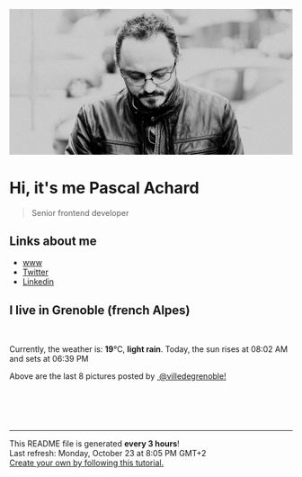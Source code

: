 ![Pascal Achard](./images/photo-pascal-achard.jpg)
# Hi, it's me Pascal Achard
> Senior frontend developer

## Links about me
- [www](https://www.pascal-achard.com)
- [Twitter](https://twitter.com/botmaster)
- [Linkedin](http://www.linkedin.com/in/pascal-achard)


## I live in Grenoble (french Alpes)
<img src="https://openweathermap.org/img/wn/10n@2x.png" alt="">

Currently, the weather is: **19**°C, **light rain**.
Today, the sun rises at 08:02 AM and sets at 06:39 PM

Above are the last 8 pictures posted by <a href="https://www.instagram.com/villedegrenoble/" target="_blank"><img alt="" src="https://upload.wikimedia.org/wikipedia/commons/thumb/e/e7/Instagram_logo_2016.svg/1024px-Instagram_logo_2016.svg.png" width="20"/> @villedegrenoble!</a>

<p style="display: flex; flex-wrap: wrap; gap: 20px;">
        <img src="https://cdn1.picuki.com/hosted-by-instagram/q/0exhNuNYnjBcaS3SYdxKjf8AzPR0WgxSZ60STLepjSVmIR1vLHOapZA0mpCl6yRxIwVgFDeSYzxp548tVFpQDD18OU3aSLyOSTZT76uZVOvN1zNv9pdilbY3JXAdYX6p8sAoVwmYdSgIGaYDG7uo%7C%7CesJ+fjrcjcFrjOMNbRKmDdttdCwFahlza4lsfe4kx2xu5xncG114WNxahlw5OLUqQUCSKnjMcF6saR5UvoKmMZQpr6gmCG2GGM5b295BTGS9IjOkqg8iyDXdzQspjD3F+8EIU8hjl246h1omLp+i9XyJ95E+MYHg%7C%7CTifFZBWmhm+jVBocW+xzTsSUGI%7C%7CgVRwGKOlf7kNPEu+8WgGtKbdun9z3Pxe6jwBqxASFJdDdfmclqLOOGUF88PpKxoEO134nWM5TnrIOSi4yI3CzAX1WHYLbQnZt%7C%7Cb+6GnzWTZhmDWolRuxJo=.jpeg" alt="" width="200"/>
        <img src="https://cdn1.picuki.com/hosted-by-instagram/q/0exhNuNYnjBcaS3SYdxKjf8AzPRyWg9SZ60STLepjSVmIR1vLHOapZA0mpCj4yRwKwVlASuRYzxp544iUV1TAj14PkDYSbSNSThV5qufVOjN1zJv8ZJokbYwLHIWZnOo9cUoVAmYdSgIGaYDG7uo%7C%7CesJ+vPucjEHpi2VNrQT9zJBpY6uSKVKz8B13bHR1Bv9vdBhYgJE8VQpMBQ7odLUvj8ESLn2IM8n6PM5RbMCg8kW%7C%7C+7piSS1X24ldihBGTOguYrVwr9S1GXXejYH9GmkGq80CV5Ho22Vpk5pk7R3ndSNF6Ur3Po17IH4fTcED3tJhjVPsdK+lCGQPy38mUxanjCD%7C%7CZK3UNwLgofTM8qJZsHa1QnXfZuTGZ1VRHEFEaTZV33LELjhH8B+pYFYRMlWzknz%7C%7CwPgIuWnizcpVG0MvDqIM4F5R6DFxvzxpiE=.jpeg" alt="" width="200"/>
        <img src="https://cdn1.picuki.com/hosted-by-instagram/q/0exhNuNYnjBcaS3SYdxKjf8AzPRyWgxSZ60STLepjSVmIR1vLHOapZA0mpCl6yRxIwVgFDeSYzxp548iVVVSAz18OU3aSLePSDZT76udXerN0DBu8JNnk7sxKHEXZHKq9sMvXAmYdSgIGaYDG7uo+qhT5aGuO1lQpTb9d7JGmC4E5ZObS6olhMF4pJ2Jg3Tt%7C%7C9kiJzJE5m4vMAQusNyJ52tEX%7C%7CD+O8BnsaBwVLYBxMQK5qnRlSaHEmw+Jj8uRHagtIj+kOYA2CLYIwcz8mC3YZ4wDnRGiWaugxV3t4gj1aSNBdxuiekZkIH2bSAEXG428Fk71pu1ynOdV0Gv%7C%7CW977Tnj2JSdUMkxpL36d+PKVNrt9Czhep2NBYJKSFciKfnDcWvSFtrmJt8fmY4SSq0d9g%7C%7Chpyf7S7734wB4AGgSgWfeWMQ=.jpeg" alt="" width="200"/>
        <img src="https://cdn1.picuki.com/hosted-by-instagram/q/0exhNuNYnjBcaS3SYdxKjf8AzPR0WgxSZ60STLepjSVmIR1vLHOapZA0mpCj4yRwKwVlASuRYzxp5Y8sVVVTCj17Pk3cTbSISj5R6a2RUe2ivDNn9Jdgkb09LHAZY3+p88AtV2CpNWwSDv5PHL%7C%7Clo7gX5vnvbCgAojOMMbBCyQlWotfpUrJy9ZRxt+S4jkja45BsNz5F%7C%7CH8kKl1lpM%7C%7Cb%7C%7C3dbEvf0PMd6trV2QaUNh4kG5OKopCu7Lm4rbzMvR2jZhYXCoOELhn7BYAEt%7C%7Ck+eTaEqe20mvmGTrhUf9IkqhdiDG7w82q4vk4H2bUdBXG9p+kMjxdKyn36dOF+I2WFA+VWD6oKWYc0ik4TbBueTYo7+xhTxbLDwTKxIRyweBKv8WX7YMviiFOte0IRKQa4bhAnjoFTvMo%7C%7C63yxiDTEX2zbYWcYm.jpeg" alt="" width="200"/>
        <img src="https://cdn1.picuki.com/hosted-by-instagram/q/0exhNuNYnjBcaS3SYdxKjf8AzPR0Wg9SZ60STLepjSVmIR1vLHOapZA0mpCl6yRxIwVgFDeSYzxp5YwuWFxWAj18OULYSryBTDxV7KqcVezN0j1i%7C%7CJRnk781JHcWYneu8MokVAmYdSgIGaYDG7uo+qhT5aGuO1lQpTb9d7JGmC4E5ZObS6olhMF4pJ2Jg3Tt%7C%7C9kiJzJE5m4vMAQusNyP52hEX%7C%7CD+O8BnsaBwVLYBxMQK5qnRlSaHEmw+Jj8uTnagtIj+kOYA2BzjUxwf2GaIboMSDnRGqmyx4iN3t4gj1aSNBdxuiekZkIH2bSAEXG428Fk71pu1ynOdV0Gv%7C%7CBN4%7C%7CEHH7LSWJMQK9KDfFdqnZ4rrlHbrPLfTA6kYeXgGNtrxX3fNGuCdPs8fmY4SSq0d9Qnh1Sf7S7734wB4AGgSgWfeWMQ=.jpeg" alt="" width="200"/>
        <img src="https://cdn1.picuki.com/hosted-by-instagram/q/0exhNuNYnjBcaS3SYdxKjf8AzPR0WgxSZ60STLepjSVmIR1vLHOapZA0mpCl6yRxIwVgFDeSYzxp5YwvWVRXAz18OULdTbeJRTxV6auRXOvN0TZk9Zdjlbs2LX0dbHOm8cEoUwmYdSgIGaYDG7uo+qhT5aGuO1lQpTb9d7JGmC4E5ZObS6olhMF4pJ2Jg3Tt%7C%7C9kiJzJE5m4vMAQusNyP52tEX%7C%7CD+O8BnsaBwVLYBxMQK5qnRlSaHEmw+Jj8uR3agtIj+kOYA2Bu6TQV12jCTaL1vDnQh1XqUmiF3t4gj1aSNBdxuiekZkIH2bSAEXG428Fk71pu1ynOdV0Gv+xN57kSE4Iq5W%7C%7C9195nzHOeHcvTF9i6NZZTTEqF2CX8bBP2CXGiNM%7C%7C2kXs8fmY4SSq0d9Q7lplD7S7734wB4AGgSgWfeWMQ=.jpeg" alt="" width="200"/>
        <img src="https://cdn1.picuki.com/hosted-by-instagram/q/0exhNuNYnjBcaS3SYdxKjf8AzPRyWgxSZ60STLepjSVmIR1vLHOapZA0mpCj4yRwKwVlASuRYzxp5YktWVpQDT17PkLeSbCLTzZU7KqcVOehvDJh955knb02KHAYYX+q8sElUWCpNWwSDv5PHL%7C%7Clo7gX5vnmbigCpDOMM7ZCyQlWotfpUrJy9ZRxt52U1h+189JldHt1%7C%7CGgeLF11sd7VpC4PUuC9NNx19uwmCLQIhM4L+PvvnDe5HCMpdGM4KD6chYjAi7NS1XCuSzs7xG6vRPQKfxsL2FC1mSUhi60Wt7epDKpKn%7C%7Cs8vP32Y1dWXDx8hTVPsbX7lCDPNTfkigVdyz2DkoyQdNwAiKLaMPSPXOj9xDfuV7f6P4tgXnwsOPffRA6RAc2TA+pNjKBwTdNm5hOytgm4Keahj0shVGxpxQuFD61jSvnAnK33pyOG.jpeg" alt="" width="200"/>
        <img src="https://cdn1.picuki.com/hosted-by-instagram/q/0exhNuNYnjBcaS3SYdxKjf8AzPR0Wg9SZ60STLepjSVmIR1vLHOapZA0mpCl6yRxIwVgFDeSYzxp5Y0iV1xYAj18OUDdSrWASjxX6aWZVejN0TZv95dnlr43K30cYHGp%7C%7CsEqUQmYdSgIGaYDG7uo+qhT5aGuO1lQpTb9d7JGmC4E5ZObS6olhMF4pJ2Jg3Tt%7C%7C9kiJzJE5m4vMAQusNyP52hEX%7C%7CD+O8BnsaBwVLYBxMQK5qnRlSaHEmw+Jj8uTnagtIj+kOYA2Dr+eDAO9DGKTqMwDnQhmweBux13t4gj1aSNBdxuiekZkIH2bSAEXG428Fk71pu1ynOdV0Gv%7C%7Ckpb1jja6Z+yVPQhlrTfDP63YI7uxAfqaYCGIux7cmA1GK3zeXjUC8STFPkfmY4SSq0d9QyR01b7S7734wB4AGgSgWfeWMQ=.jpeg" alt="" width="200"/>
</p>

------------
<p>This README file is generated <b>every 3 hours</b>!
    <br />Last refresh: Monday, October 23 at 8:05 PM GMT+2
    <br /><a href="https://medium.com/@th.guibert/how-to-create-a-self-updating-readme-md-for-your-github-profile-f8b05744ca91">Create your own by following this tutorial.</a>
</p>
<p><a href="https://github.com/botmaster/botmaster/actions/workflows/main.yaml"><img alt="" src="https://github.com/botmaster/botmaster/actions/workflows/main.yaml/badge.svg" /></a></p>

